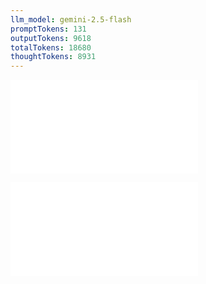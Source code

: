 ```yaml
---
llm_model: gemini-2.5-flash
promptTokens: 131
outputTokens: 9618
totalTokens: 18680
thoughtTokens: 8931
---
```


![@](steps/prompt.13ea7fa7.md)

![@](steps/response.401a2952.md)